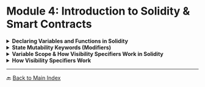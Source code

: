 # Module 4: Introduction to Solidity & Smart Contracts

<details>
<summary><strong> Declaring Variables and Functions in Solidity</strong></summary>

- 📝 **Introduction to Solidity syntax**
```
// SPDX-License-Identifier: MIT

pragma solidity //1. Enter solidity version here

//2. Create contract here

contract HelloWorld {

}
```
- 🔢 **How to declare variables** (`uint`, `string`, `address`, `bool`)
```
// SPDX-License-Identifier: MIT
pragma solidity ^0.8.19;

contract HelloWorld {
    // Declaring variables of different types
    uint public number = 42;         // Unsigned integer
    string public greeting = "Hello, World!";  // String
    address public owner;            // Ethereum address
    bool public isActive = true;     // Boolean
}
```

- 🏗 **State variables vs. local variables**

## Declaring Functions in Solidity

### **Function Visibility Types**

✅ **Public Functions (`public`)**
- Can be called **internally** (within the contract) and **externally** (from other contracts or users).
- Example: `publicFunction()` can be accessed by anyone.

✅ **Private Functions (`private`)**
- Can **only** be called inside the contract.
- Cannot be accessed by derived (inherited) contracts.
- Example: `_privateFunction()` is restricted to this contract only.

✅ **Internal Functions (`internal`)**
- Can **only** be called **inside the contract** and **by derived contracts** (inherited contracts).
- Similar to `private`, but allows child contracts to access the function.
- Example: `_internalFunction()` can be accessed within the contract and by inherited contracts.

✅ **External Functions (`external`)**
- Can **only** be called from outside the contract (not internally).
- Used when the function is meant for external calls.
- Example: `externalFunction()` can only be called externally.

### **Example Solidity Code**

```solidity
// SPDX-License-Identifier: MIT
pragma solidity ^0.8.19;

contract FunctionExample {
    uint private number = 10; // State variable

    // **Public Function** - Can be called by anyone
    function publicFunction() public view returns (uint) {
        return number;
    }

    // **Private Function** - Can only be called inside this contract
    function _privateFunction() private pure returns (string memory) {
        return "This is private";
    }

    // **Internal Function** - Can be called inside this contract and by inherited contracts
    function _internalFunction() internal pure returns (string memory) {
        return "This is internal";
    }

    // **External Function** - Can only be called from outside the contract
    function externalFunction() external pure returns (string memory) {
        return "This is external";
    }
}
```

### **Key Differences:**

| Function Type | Accessible Internally? | Accessible Externally? | Inherited by Child Contracts? |
| ------------- | ---------------------- | ---------------------- | ----------------------------- |
| `public`      | Yes                     | Yes                     | Yes                           |
| `private`     | Yes                     | No                      | No                            |
| `internal`    | Yes                     | No                      | Yes                           |
| `external`    | No                      | Yes                     | No                            |

### **How to Test:**

1. Call `publicFunction()` → Returns `number` (10).
2. Call `externalFunction()` **externally only**.
3. `_privateFunction()` **cannot** be called externally.
4. `_internalFunction()` **can be accessed by inherited contracts**.

This example keeps it simple while explaining function types in Solidity. 🚀


**💡 Interactive Task:**

- Use [Remix IDE](https://remix.ethereum.org/) to write and test a simple Solidity contract.

</details>
<details>
<summary><strong>State Mutability Keywords (Modifiers)</strong></summary>

- 🔍 **Understanding Function Mutability:**
  - `pure` → Cannot read or modify state variables.
  - `view` → Can read but not modify state variables.
  - `payable` → Allows the function to accept Ether.
- 🔥 **Example:**
  ```solidity
  contract MutabilityExample {
      uint public x;
      function setX(uint _x) public { x = _x; } // Modifies state
      function getX() public view returns (uint) { return x; } // Reads state
      function add(uint a, uint b) public pure returns (uint) { return a + b; } // No state access
  }
  ```
- 💡 **Interactive Task:**
  - Implement a function using all three mutability types and observe their effects.

</details>

<details>
<summary><strong>Variable Scope & How Visibility Specifiers Work in Solidity</strong></summary>

- 🔍 **Understanding where variables can be accessed** within a contract.
- 🏛 **Global, Local, and State Variables** in Solidity.
- 🧐 **Examples of scope limitations** and best practices.
- 🛠 **Debugging scope-related issues** in Solidity.

**💡 Interactive Task:**
- Modify a Solidity contract to include both global and local variables, then analyze their scope.

</details>

<details>
<summary><strong> How Visibility Specifiers Work</strong></summary>

- 👁 **Understanding Solidity visibility specifiers**: `public`, `private`, `internal`, and `external`.
- ⚠ **Security considerations** when defining visibility.

**💡 Interactive Task:**
- Analyze a real-world Solidity contract on [Remix IDE](https://remix.ethereum.org/)  and [Etherscan](https://etherscan.io/)  identify visibility specifiers used.

</details>





---

🔙 [Back to Main Index](index.md)
